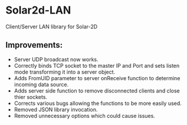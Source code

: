 # Solar2d-LAN
Client/Server LAN library for Solar-2D

## Improvements:

- Server UDP broadcast now works.
- Correctly binds TCP socket to the master IP and Port and sets listen mode transforming it into a server object.
- Adds FromUID parameter to server onReceive function to determine incoming data source.
- Adds server side function to remove disconnected clients and close thier sockets.
- Corrects various bugs allowing the functions to be more easily used.
- Removed JSON library invocation.
- Removed unnecessary options which could cause issues.
